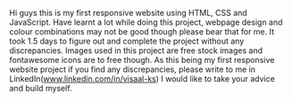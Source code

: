 Hi guys this is my first responsive website using HTML, CSS and JavaScript. Have learnt a lot while doing this project, webpage design and colour combinations may not be good though
please bear that for me. It took 1.5 days to figure out and complete the project without any discrepancies. Images used in this project are free stock images and fontawesome icons are
to free though. As this being my first responsive website project if you find any discrepancies, please write to me in LinkedIn(www.linkedin.com/in/visaal-ks) I would like
to take your advice and build myself.
